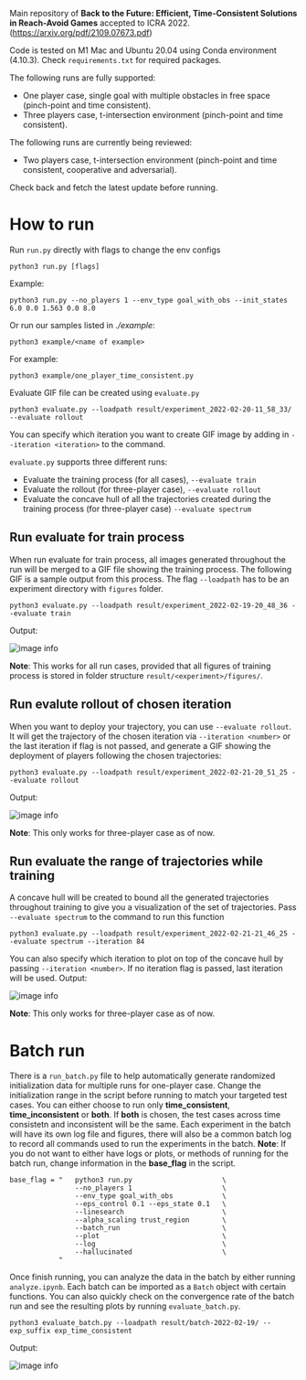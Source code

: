 Main repository of **Back to the Future: Efficient, Time-Consistent Solutions in Reach-Avoid Games** accepted to ICRA 2022. (https://arxiv.org/pdf/2109.07673.pdf)

Code is tested on M1 Mac and Ubuntu 20.04 using Conda environment (4.10.3). Check ```requirements.txt``` for required packages.

The following runs are fully supported:
* One player case, single goal with multiple obstacles in free space (pinch-point and time consistent).
* Three players case, t-intersection environment (pinch-point and time consistent).

The following runs are currently being reviewed:
* Two players case, t-intersection environment (pinch-point and time consistent, cooperative and adversarial).

Check back and fetch the latest update before running.

# How to run
Run ```run.py``` directly with flags to change the env configs
```
python3 run.py [flags]
```
Example:
```
python3 run.py --no_players 1 --env_type goal_with_obs --init_states 6.0 0.0 1.563 0.0 8.0
```
Or run our samples listed in *./example*:
```
python3 example/<name of example>
```
For example:
```
python3 example/one_player_time_consistent.py
```

Evaluate GIF file can be created using ```evaluate.py```
```
python3 evaluate.py --loadpath result/experiment_2022-02-20-11_58_33/ --evaluate rollout
```
You can specify which iteration you want to create GIF image by adding in ```--iteration <iteration>``` to the command.

```evaluate.py``` supports three different runs:
* Evaluate the training process (for all cases), ```--evaluate train```
* Evaluate the rollout (for three-player case), ```--evaluate rollout```
* Evaluate the concave hull of all the trajectories created during the training process (for three-player case) ```--evaluate spectrum```

## Run evaluate for train process
When run evaluate for train process, all images generated throughout the run will be merged to a GIF file showing the training process. The following GIF is a sample output from this process. The flag ```--loadpath``` has to be an experiment directory with ```figures``` folder.
```
python3 evaluate.py --loadpath result/experiment_2022-02-19-20_48_36 --evaluate train
```
Output:

![image info](./result/experiment_2022-02-19-20_48_36/figures/evaluate_training.gif)

**Note**: This works for all run cases, provided that all figures of training process is stored in folder structure ```result/<experiment>/figures/```.

## Run evalute rollout of chosen iteration
When you want to deploy your trajectory, you can use ```--evaluate rollout```. It will get the trajectory of the chosen iteration via ```--iteration <number>``` or the last iteration if flag is not passed, and generate a GIF showing the deployment of players following the chosen trajectories:
```
python3 evaluate.py --loadpath result/experiment_2022-02-21-20_51_25 --evaluate rollout
```
Output:

![image info](./result/experiment_2022-02-21-20_51_25/evaluate/evaluate_rollout.gif)

**Note**: This only works for three-player case as of now.

## Run evaluate the range of trajectories while training
A concave hull will be created to bound all the generated trajectories throughout training to give you a visualization of the set of trajectories. Pass ```--evaluate spectrum``` to the command to run this function
```
python3 evaluate.py --loadpath result/experiment_2022-02-21-21_46_25 --evaluate spectrum --iteration 84
```
You can also specify which iteration to plot on top of the concave hull by passing ```--iteration <number>```. If no iteration flag is passed, last iteration will be used.
Output:

![image info](./result/experiment_2022-02-21-21_46_25/evaluate/spectrum.png)

**Note**: This only works for three-player case as of now.

# Batch run
There is a ```run_batch.py``` file to help automatically generate randomized initialization data for multiple runs for one-player case. Change the initialization range in the script before running to match your targeted test cases. You can either choose to run only **time_consistent**, **time_inconsistent** or **both**. If **both** is chosen, the test cases across time consistetn and inconsistent will be the same. Each experiment in the batch will have its own log file and figures, there will also be a common batch log to record all commands used to run the experiments in the batch.
**Note**: If you do not want to either have logs or plots, or methods of running for the batch run, change information in the **base_flag** in the script.
```
base_flag = "   python3 run.py                      \
                --no_players 1                      \
                --env_type goal_with_obs            \
                --eps_control 0.1 --eps_state 0.1   \
                --linesearch                        \
                --alpha_scaling trust_region        \
                --batch_run                         \
                --plot                              \
                --log                               \
                --hallucinated                      \
            "
```

Once finish running, you can analyze the data in the batch by either running ```analyze.ipynb```. Each batch can be imported as a ```Batch``` object with certain functions. You can also quickly check on the convergence rate of the batch run and see the resulting plots by running ```evaluate_batch.py```.
```
python3 evaluate_batch.py --loadpath result/batch-2022-02-19/ --exp_suffix exp_time_consistent
```

Output:

![image info](./result/batch-2022-02-19/summary/exp_time_consistent_summary.png)